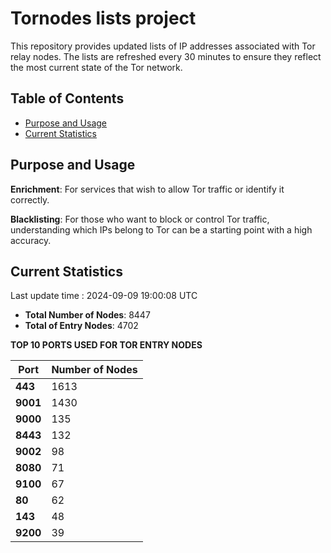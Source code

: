 # Tornodes lists project

This repository provides updated lists of IP addresses associated with Tor relay nodes. The lists are refreshed every 30 minutes to ensure they reflect the most current state of the Tor network.

## Table of Contents

- [Purpose and Usage](#purpose-and-usage)
- [Current Statistics](#current-statistics)


## Purpose and Usage

**Enrichment**: For services that wish to allow Tor traffic or identify it correctly.

**Blacklisting**: For those who want to block or control Tor traffic, understanding which IPs belong to Tor can be a starting point with a high accuracy.

## Current Statistics

Last update time : 2024-09-09 19:00:08 UTC

- **Total Number of Nodes**: 8447
- **Total of Entry Nodes**: 4702

**TOP 10 PORTS USED FOR TOR ENTRY NODES**

| **Port** | **Number of Nodes** |
|------|-----------------|
| **443**   | 1613  |
| **9001**   | 1430  |
| **9000**   | 135  |
| **8443**   | 132  |
| **9002**   | 98  |
| **8080**   | 71  |
| **9100**   | 67  |
| **80**   | 62  |
| **143**   | 48  |
| **9200**   | 39  |

